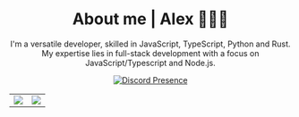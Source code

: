 <div align="center">
<h1>About me |  Alex 👨🏻‍💻</h1>
<div display="flex">
<p>
I'm a versatile developer, skilled in JavaScript, TypeScript, Python and Rust. My expertise lies in full-stack development with a focus on JavaScript/Typescript and Node.js.
</p>

[![Discord Presence](https://lanyard.cnrad.dev/api/795360779237851167)](https://discord.com/users/795360779237851167)
</div>
<table>
  <tr>
    <td align="center" style="padding=0;width=50%;">
      <img align="center" style="padding=0;" src="https://grs.quantumly.dev/api/?username=xnayx&show_icons=true&title_color=4F8CC9&text_color=9f9f9f&bg_color=00000000&hide_border=true&icon_color=4F8CC9&hide_title=true&count_private=true" />
    </td>
    <td align="center" style="padding=0;width=50%;">
      <img align="center" style="padding=0;" src="https://grs.quantumly.dev/api/top-langs/?username=xnayx&layout=compact&show_icons=true&title_color=4F8CC9&text_color=9f9f9f&bg_color=00000000&hide_border=true&icon_color=00000000&count_private=true" />
    </td>
  </tr>
</table>
</div>
